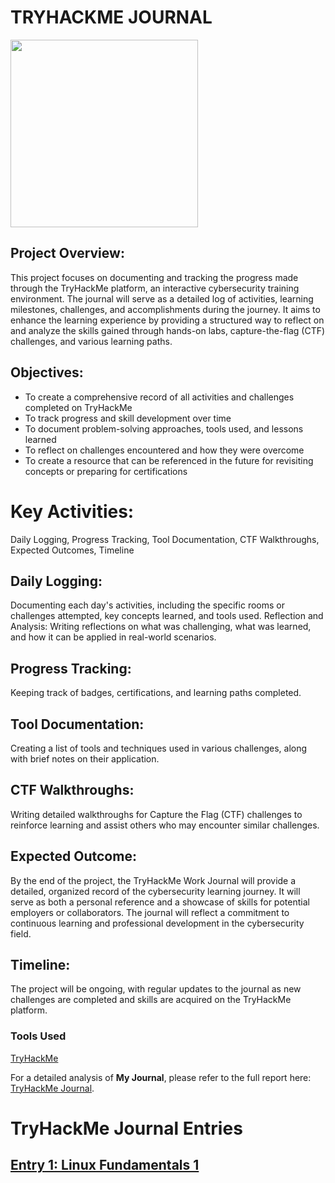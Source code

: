 # TRYHACKME JOURNAL

<img src="https://assets.tryhackme.com/img/THMlogo.png" width="300" />

## Project Overview:
This project focuses on documenting and tracking the progress made through the TryHackMe platform, an interactive cybersecurity training environment. The journal will serve as a detailed log of activities, learning milestones, challenges, and accomplishments during the journey. It aims to enhance the learning experience by providing a structured way to reflect on and analyze the skills gained through hands-on labs, capture-the-flag (CTF) challenges, and various learning paths.

## Objectives:

- To create a comprehensive record of all activities and challenges completed on TryHackMe
- To track progress and skill development over time
- To document problem-solving approaches, tools used, and lessons learned
- To reflect on challenges encountered and how they were overcome
- To create a resource that can be referenced in the future for revisiting concepts or preparing for certifications

# Key Activities: 
Daily Logging, Progress Tracking, Tool Documentation, CTF Walkthroughs, Expected Outcomes, Timeline

## Daily Logging:

Documenting each day's activities, including the specific rooms or challenges attempted, key concepts learned, and tools used.
Reflection and Analysis: Writing reflections on what was challenging, what was learned, and how it can be applied in real-world scenarios.

## Progress Tracking:

Keeping track of badges, certifications, and learning paths completed.

## Tool Documentation:

Creating a list of tools and techniques used in various challenges, along with brief notes on their application.

## CTF Walkthroughs:

Writing detailed walkthroughs for Capture the Flag (CTF) challenges to reinforce learning and assist others who may encounter similar challenges.

## Expected Outcome:

By the end of the project, the TryHackMe Work Journal will provide a detailed, organized record of the cybersecurity learning journey. It will serve as both a personal reference and a showcase of skills for potential employers or collaborators. The journal will reflect a commitment to continuous learning and professional development in the cybersecurity field.

## Timeline:

The project will be ongoing, with regular updates to the journal as new challenges are completed and skills are acquired on the TryHackMe platform.

### Tools Used
<a href="https://tryhackme.com/">TryHackMe</a>

For a detailed analysis of <B>My Journal</B>, please refer to the full report here:
[TryHackMe Journal](https://docs.google.com/document/d/1ENMjU_JEnsx6wCzB2H-9lRLoSThF7O24cqMJlShR478/edit?usp=drive_link).

# TryHackMe Journal Entries

## [Entry 1: Linux Fundamentals 1](https://github.com/OfficialCodyReynolds/Portfolio/tree/main/Portfolio/Portfolio/TryHackMe_Journal/Linux_Fundamentals_1)
